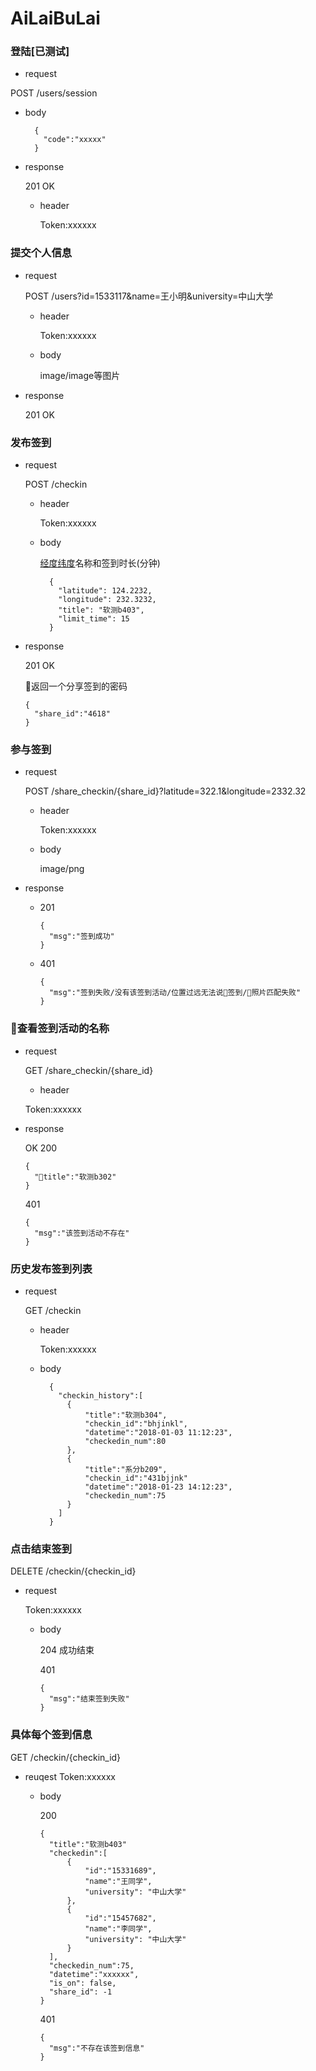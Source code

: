 # AiLaiBuLai

### 登陆[已测试]

+ request

POST /users/session

  + body

    ```
      {
        "code":"xxxxx"
      }
    ```

+ response

  201 OK

  + header

    Token:xxxxxx


### 提交个人信息

+ request 

  POST /users?id=1533117&name=王小明&university=中山大学

  + header

    Token:xxxxxx

  + body

    image/image等图片

+ response

  201 OK


### 发布签到 

+ request 

  POST /checkin

  + header

    Token:xxxxxx

  + body

    [经度纬度](https://developers.weixin.qq.com/miniprogram/dev/api/location.html#wxchooselocationobject)名称和签到时长(分钟)

    ```
      {
        "latitude": 124.2232,
        "longitude": 232.3232,
        "title": "软测b403",
        "limit_time": 15
      }
    ```

+ response

    201 OK

    返回一个分享签到的密码

    ```
    {
      "share_id":"4618"
    }
    ```

### 参与签到 

+ request 

  POST /share_checkin/{share_id}?latitude=322.1&longitude=2332.32

  + header

    Token:xxxxxx

  + body

    image/png

+ response

  + 201

    ```
    {
      "msg":"签到成功"
    }
    ```
  + 401

    ```
    {
      "msg":"签到失败/没有该签到活动/位置过远无法说签到/照片匹配失败"
    }
    ```

### 查看签到活动的名称

+ request 

  GET /share_checkin/{share_id}

  + header

  Token:xxxxxx

+ response

  OK 200

  ```
  {
    "title":"软测b302"
  }
  ```

  401

  ```
  {
    "msg":"该签到活动不存在"
  }
  ```

### 历史发布签到列表

+ request

  GET /checkin

  + header

    Token:xxxxxx

  + body

    ```
      {
        "checkin_history":[
          {
              "title":"软测b304",
              "checkin_id":"bhjinkl",
              "datetime":"2018-01-03 11:12:23",
              "checkedin_num":80
          },
          {
              "title":"系分b209",
              "checkin_id":"431bjjnk"
              "datetime":"2018-01-23 14:12:23",
              "checkedin_num":75
          }
        ]
      }
    ```

### 点击结束签到

DELETE /checkin/{checkin_id}

+ request

    Token:xxxxxx

  + body

    204 成功结束

    401 
    ```
    {
      "msg":"结束签到失败"
    }
    ```


### 具体每个签到信息

GET /checkin/{checkin_id}

+ reuqest
    Token:xxxxxx

  + body

    200

    ```
    {
      "title":"软测b403"
      "checkedin":[
          {
              "id":"15331689",
              "name":"王同学",
              "university": "中山大学"
          },
          {
              "id":"15457682",
              "name":"李同学",
              "university": "中山大学"                        
          }
      ],
      "checkedin_num":75,
      "datetime":"xxxxxx",
      "is_on": false,
      "share_id": -1
    }
    ```

    401 
    ```
    {
      "msg":"不存在该签到信息"
    }
    ```
